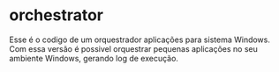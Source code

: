 # orchestrator

Esse é o codigo de um orquestrador aplicações para sistema Windows.
Com essa versão é possivel orquestrar pequenas aplicações no seu ambiente Windows, gerando log de execução.

